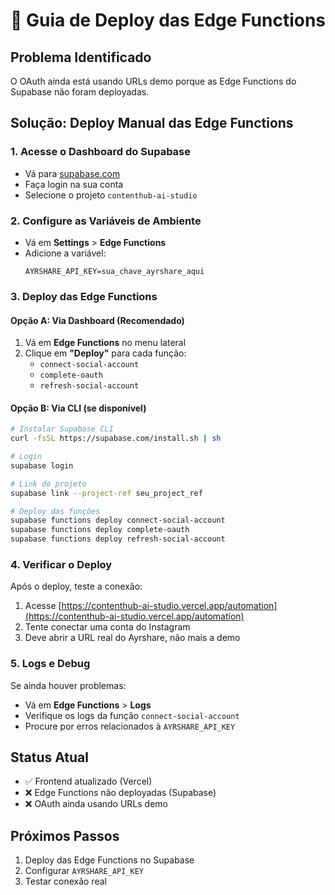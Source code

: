 # 🚀 Guia de Deploy das Edge Functions

## Problema Identificado
O OAuth ainda está usando URLs demo porque as Edge Functions do Supabase não foram deployadas.

## Solução: Deploy Manual das Edge Functions

### 1. Acesse o Dashboard do Supabase
- Vá para [supabase.com](https://supabase.com)
- Faça login na sua conta
- Selecione o projeto `contenthub-ai-studio`

### 2. Configure as Variáveis de Ambiente
- Vá em **Settings** > **Edge Functions**
- Adicione a variável:
  ```
  AYRSHARE_API_KEY=sua_chave_ayrshare_aqui
  ```

### 3. Deploy das Edge Functions

#### Opção A: Via Dashboard (Recomendado)
1. Vá em **Edge Functions** no menu lateral
2. Clique em **"Deploy"** para cada função:
   - `connect-social-account`
   - `complete-oauth`
   - `refresh-social-account`

#### Opção B: Via CLI (se disponível)
```bash
# Instalar Supabase CLI
curl -fsSL https://supabase.com/install.sh | sh

# Login
supabase login

# Link do projeto
supabase link --project-ref seu_project_ref

# Deploy das funções
supabase functions deploy connect-social-account
supabase functions deploy complete-oauth
supabase functions deploy refresh-social-account
```

### 4. Verificar o Deploy
Após o deploy, teste a conexão:
1. Acesse [https://contenthub-ai-studio.vercel.app/automation](https://contenthub-ai-studio.vercel.app/automation)
2. Tente conectar uma conta do Instagram
3. Deve abrir a URL real do Ayrshare, não mais a demo

### 5. Logs e Debug
Se ainda houver problemas:
- Vá em **Edge Functions** > **Logs**
- Verifique os logs da função `connect-social-account`
- Procure por erros relacionados à `AYRSHARE_API_KEY`

## Status Atual
- ✅ Frontend atualizado (Vercel)
- ❌ Edge Functions não deployadas (Supabase)
- ❌ OAuth ainda usando URLs demo

## Próximos Passos
1. Deploy das Edge Functions no Supabase
2. Configurar `AYRSHARE_API_KEY`
3. Testar conexão real 